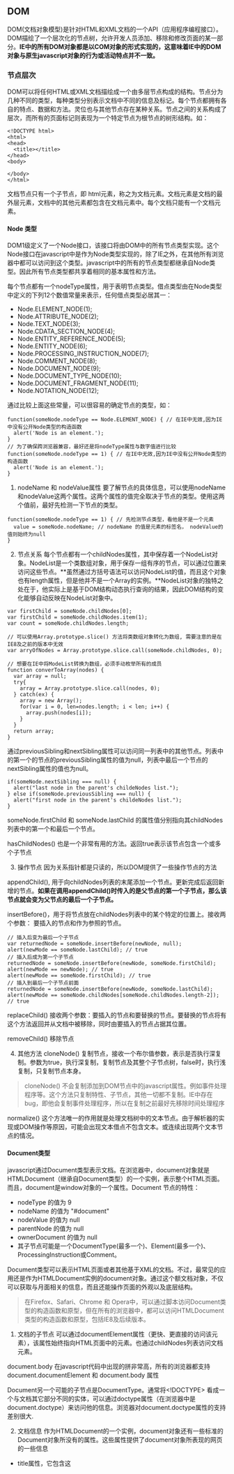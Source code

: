 ## DOM

DOM(文档对象模型)是针对HTML和XML文档的一个API（应用程序编程接口）。DOM描绘了一个层次化的节点树，允许开发人员添加、移除和修改页面的某一部分。**IE中的所有DOM对象都是以COM对象的形式实现的，这意味着IE中的DOM对象与原生javascript对象的行为或活动特点并不一致。**

### 节点层次

DOM可以将任何HTML或XML文档描绘成一个由多层节点构成的结构。节点分为几种不同的类型，每种类型分别表示文档中不同的信息及标记。每个节点都拥有各自的特点、数据和方法。灵位也与其他节点存在某种关系。节点之间的关系构成了层次，而所有的页面标记则表现为一个特定节点为根节点的树形结构。如：
```
<!DOCTYPE html>
<html>
<head>
  <title></title>
</head>
<body>

</body>
</html>
```
文档节点只有一个子节点，即 html元素，称之为文档元素。文档元素是文档的最外层元素，文档中的其他元素都包含在文档元素中。每个文档只能有一个文档元素。

#### Node 类型
DOM1级定义了一个Node接口，该接口将由DOM中的所有节点类型实现。这个Node接口在javascript中是作为Node类型实现的，除了IE之外，在其他所有浏览器中都可以访问到这个类型。javascript中的所有的节点类型都继承自Node类型。因此所有节点类型都共享着相同的基本属性和方法。

每个节点都有一个nodeType属性，用于表明节点类型。借点类型由在Node类型中定义的下列12个数值常量来表示，任何借点类型必居其一：
- Node.ELEMENT_NODE(1);
- Node.ATTRIBUTE_NODE(2);
- Node.TEXT_NODE(3);
- Node.CDATA_SECTION_NODE(4);
- Node.ENTITY_REFERENCE_NODE(5);
- Node.ENTITY_NODE(6);
- Node.PROCESSING_INSTRUCTION_NODE(7);
- Node.COMMENT_NODE(8);
- Node.DOCUMENT_NODE(9);
- Node.DOCUMENT_TYPE_NODE(10);
- Node.DOCUMENT_FRAGMENT_NODE(11);
- Node.NOTATION_NODE(12);

通过比较上面这些常量，可以很容易的确定节点的类型，如：
```
function(someNode.nodeType == Node.ELEMENT_NODE) { // 在IE中无效,因为IE中没有公开Node类型的构造函数
  alert('Node is an element.');
}
// 为了确保跨浏览器兼容，最好还是将nodeType属性与数字值进行比较
function(someNode.nodeType == 1) { // 在IE中无效,因为IE中没有公开Node类型的构造函数
  alert('Node is an element.');
}
```
1. nodeName 和 nodeValue属性
  要了解节点的具体信息，可以使用nodeName和nodeValue这两个属性。这两个属性的值完全取决于节点的类型。使用这两个值前，最好先检测一下节点的类型。
  ```
  function(someNode.nodeType == 1) { // 先检测节点类型，看他是不是一个元素
    value = someNode.nodeName; // nodeName 的值是元素的标签名， nodeValue的值则始终为null
  }
  ````
2. 节点关系
  每个节点都有一个childNodes属性，其中保存着一个NodeList对象。NodeList是一个类数组对象，用于保存一组有序的节点，可以通过位置来访问这些节点。**虽然通过方括号语法可以访问NodeList的值，而且这个对象也有length属性，但是他并不是一个Array的实例。**NodeList对象的独特之处在于，他实际上是基于DOM结构动态执行查询的结果，因此DOM结构的变化能够自动反映在NodeList对象中。

  ```
  var firstChild = someNode.childNodes[0];
  var firstChild = someNode.childNodes.item(1);
  var count = someNode.childNodes.length;

  // 可以使用Array.prototype.slice() 方法将类数组对象转化为数组, 需要注意的是在IE8及之前的版本中无效
  var arryOfNodes = Array.prototype.slice.call(someNode.childNodes, 0);  

  // 想要在IE中将ModeList转换为数组，必须手动枚举所有的成员
  function converToArray(nodes) {
    var array = null;
    try{
      array = Array.prototype.slice.call(nodes, 0);  
    } catch(ex) {
      array = new Array();
      for(var i = 0, len=nodes.length; i < len; i++) {
        array.push(nodes[i]);
      }
    }
    return array;
  }
  ```

  通过previousSibling和nextSibling属性可以访问同一列表中的其他节点。列表中的第一个的节点的previousSibling属性的值为null，列表中最后一个节点的nextSibling属性的值也为null。
  ```
  if(someNode.nextSibling === null) {
    alert("last node in the parent's childeNodes list.");
  } else if(someNode.previousSibling === null) {
    alert("first node in the parent's childeNodes list.");
  }
  ```
  someNode.firstChild 和 someNode.lastChild 的属性值分别指向其childNodes列表中的第一个和最后一个节点。

  hasChildNodes() 也是一个非常有用的方法。返回true表示该节点包含一个或多个子节点

3. 操作节点
  因为关系指针都是只读的，所以DOM提供了一些操作节点的方法

  appendChild(), 用于向childNodes列表的末尾添加一个节点。更新完成后返回新增的节点。**如果在调用appendChild()时传入的是父节点的第一个子节点，那么该节点就会变为父节点的最后一个子节点。**

  insertBefore()，用于将节点放在childNodes列表中的某个特定的位置上。接收两个参数： 要插入的节点和作为参照的节点。
  ```
  // 插入后变为最后一个子节点
  var returnedNode = someNode.insertBefore(newNode, null);
  alert(newMode == someNode.lastChild); // true
  // 插入后成为第一个子节点
  returnedNode = someNode.insertBefore(newNode, someNode.firstChild);
  alert(newMode == newNode); // true
  alert(newMode == someNode.firstChild); // true
  // 插入到最后一个子节点前面
  returnedNode = someNode.insertBefore(newNode, someNode.lastChild);
  alert(newMode == someNode.childNodes[someNode.childNodes.length-2]); // true
  ```

  replaceChild() 接收两个参数：要插入的节点和要替换的节点。要替换的节点将有这个方法返回并从文档中被移除，同时由要插入的节点占据其位置。

  removeChild() 移除节点

4. 其他方法
  cloneNode() 复制节点，接收一个布尔值参数，表示是否执行深复制。参数为true，执行深复制，复制节点及其整个子节点树，false时，执行浅复制，只复制节点本身。
  > cloneNode() 不会复制添加到DOM节点中的javascript属性。例如事件处理程序等。这个方法只复制特性、子节点，其他一切都不复制。IE中存在bug，即他会复制事件处理程序，所以在复制之前最好先移除时间处理程序

  normalize() 这个方法唯一的作用就是处理文档树中的文本节点。由于解析器的实现或DOM操作等原因，可能会出现文本借点不包含文本。或连续出现两个文本节点的情况。

#### Document类型
javascript通过Document类型表示文档。在浏览器中，document对象就是HTMLDocument（继承自Document类型）的一个实例，表示整个HTML页面。而且，document是window对象的一个属性。Document 节点的特性：
- nodeType 的值为 9
- nodeName 的值为 "#document"
- nodeValue 的值为 null
- parentNode 的值为 null
- ownerDocument 的值为 null
- 其子节点可能是一个DocumentType(最多一个)、Element(最多一个)、ProcessingInstruction或Comment。

Document类型可以表示HTML页面或者其他基于XML的文档。不过，最常见的应用还是作为HTMLDocument实例的document对象。通过这个额文档对象，不仅可以获取与月面相关的信息，而且还能操作页面的外观以及底层结构。

> 在Firefox、Safari、Chrome 和 Opera中，可以通过脚本访问Document类型的构造函数和原型，但在所有的浏览器中，都可以访问HTMLDocument类型的构造函数和原型，包括IE8及后续版本。

1. 文档的子节点
  可以通过documentElement属性（更快、更直接的访问该元素），该属性始终指向HTML页面中的<html>元素。也通过childNodes列表访问文档元素。

  document.body 在javascript代码中出现的拼非常高，所有的浏览器都支持document.documentElement 和 document.body 属性

  Document另一个可能的子节点是DocumentType。通常将<!DOCTYPE> 看成一个与文档其它部分不同的实体，可以通过doctype属性（在浏览器中是document.doctype）来访问他的信息。浏览器对document.doctype属性的支持差别很大.

2. 文档信息
  作为HTMLDocument的一个实例，document对象还有一些标准的Document对象所没有的属性。这些属性提供了document对象所表现的网页的一些信息
  - title属性，它包含这<title> 元素中的文本。通过这个属性可以取得当前页面的标题，也可以修改当前页面的标题，并反映在浏览器的标题中。
  - URL属性，它包含网页完整的URL，即地址栏中显示的URL
  - domain属性，它只包含页面的域名
  - referrer属性， 它保存着链接到当前页面的那个页面的URL。在没有来源页面的情况下，referrer属性中可能包含空字符串

  这些信息都存在于请求的HTTP头部，只不过通过这些属性让我们能够在javascript中访问它们而已。

3. 查找元素
  获取元素的错左可以使用document对象的几个方法来完成：
  - getElementById(), 接收一个参数：要获取元素的ID。区分大小写。
      ```
      <input type="text" name="myElement" value="text field" />
      <div id="myElement">a div</div>
      ```
      上面代码，在IE7中调用document.getElementById('myElement'), 返回input元素。其他所有浏览器中都返回div元素。为了避免IE中存在的这个问题，最好的办法就是不让表单字段的name特性和其他元素的ID相同.

  - getElementsByTagName(),接收一个参数: 要取得元素的标签名，返回的是包含零个或多个元素的NodeList。访问返回值的方法：
    ```
    var images = document.getElementsByTagName('img');
    alert(images.length); // 返回img元素的个数
    alert(images[0].src); // 返回第一个元素的src属性
    alert(images.item(0).src); // 返回第一个元素的src属性
    alert(images.namedItem('logo')); // 返回name属性为logo的元素
    ```

  - getElementsByName(), 这个方法只有HTMLDocument类型才有。返回带有给定name属性的所有元素。

4. 特殊集合
  除了属性和方法，document对象还有一些特殊的集合，这些集合都是HTMLDocument对象，为了访问文档常用的部分提供了快捷方式，包括：
  - document.anchors 包含文档中所有带name特性的 a 元素
  - document.applets 包含文档中所有带有 applet 元素，因为不再推荐使用 applet 元素，所以这个集合也不建议使用了
  - document.forms 包含文档中所有的 form 元素
  - document.images 包含文档中所有的 img 元素
  - document.links 包含文档中所有带href属性的 a 元素

5. DOM一致性检测
  document.implementation 属性用来检测浏览器实现了DOM的哪些部分。
  ```
  var hasXmlDom = document.implementation.hasFeature('XML', '1.0');
  ```

6. 文档写入
  将输出流写入到网页中的方法： write(), writeln(), open() 和 close()

#### Element 类型
Element类型用于表现XML或HTML元素。提供了对元素标签名、子节点及特性的访问。特征如下：
- nodeType 的值为 1
- nodeName 的值为元素的标签名
- nodeValue 的值为null
- parentNode 可能是Document 或 Element
- 其子节点可能是Element、Text、Comment、ProcessingInstruction、CDATASection或EntityReference

要访问元素的标签名，可以使用nodeName属性，或者使用tagName属性。在HTML中，标签名始终都已全部大写表示，而在XML（有事也包括XHTML）中，标签名则始终会与源码中的保持一致，如果不确定自己的脚本将会在HTML还是XML文件中执行，最好在比较之前将标签名转化为相同的大小写形式
```
if(element.tagName.toLowerCase() == "div") { 
  // todo ...
}
```

1. HTML 元素
  所有的HTMl元素都是有HTMLElement类型表示。不是直接通过这个类型，也是通过它的子类型来表示。HTMLElement类型直接继承自Element并添加了一些属性。如：
  - id 元素在文档中的唯一标识符
  - title 有关元素的附加说明信息，一般通过工具提示条显示出来
  - lang 元素内容的语言代码。很少使用
  - dir 语言的方向，值为“ltr（left-to-right，从左至右）” 或“rtl（right-to-left， 从右至左）” 也很少用
  - className 与元素的class特性单对应。即为元素指定的class类，没有将这个属性命名为class，是因为class是ECMAScript的保留字

  并不是所有的属性的修改都会在页面中直观的表现出来，如id或lang

2. 取得特性
  每个元素都有一个或多个特性，这些特性的用途是给出相应元素或其他美容的附加信息。操作特性的DOM方法有三个，分别是getAttribute(), setAttribute
  () 和 reomveAttribute()。这三个方法可以针对任何特性使用，包括哪些一HTMLElement类型属性的形式定义的特性。
  ```
  var div = document.getElementById("myDiv");
  alert(div.getAttribute('id')); // myDiv
  alert(div.getAttribute('class'));
  alert(div.getAttribute('title'));
  alert(div.getAttribute('lang'));
  alert(div.getAttribute('dir'));

  // 自定义属性
  <div id="myDiv" data-test="test"></div>   // HTML5规范，自定义特性应该加上data- 前缀

  var myAttr = div.getAttribute('data-test'); // test
  ```
  两个特殊属性：
  - style
  - onclick

3. 设置特性
  setAttribute() 接收两个参数：要设置的特性名和值。 如果属性已经存在替换原有属性，如果不纯在创建该属性并设置值。通过setAttribute()方法即可以操作HTML特性，也可以操作自定义特性，通过这个方法设置的特性名会被统一转化为小写形式。即ID转化为id

  removeAttribute() 删除元素特性,IE6 及更早版本不支持。

4. attributes 属性
  ELement类型是使用attributes属性的唯一一个DOM节点类型。attributes属性中包含一个NamedNodeMap。与NodeList类似。也是一个动态的集合。元素的每一个特性都有一个Attr节点表示。每个节点都保存在NamedNodeMap
  对象中。 NamedNodeMap对象拥有的方法：
  - getNamedItem(name) 返回nodeName属性等于name的节点
  - removeNamedItem(name) 从列表中移除nodeName属性等于name的节点
  - setName的Item(node) 向列表中添加节点，以节点的nodeName属性为索引
  - item(pos) 返回位于数字pos位置处的节点

  ```
  // 取得元素的id特性
  var id = element.attributes.getNamedItem('id').nodeValue;
  var id = element.attributes['id'].nodeValue;
  ```

5. 创建元素
  使用document.createElement() 方法可以创建新元素。接收一个参数： 要创建的元素的标签名。 在HTML文档中不区分大小写，而在XML(包含XHTML)文档中，则是区分大小写的。
  ```
  var div = document.createElement('div');
  div.id = 'newDiv';
  div.className = 'box';
  document.body.appendChild(div); // 把新创建的元素添加到文档的<body>元素中
  ```

6. 元素的子节点
  元素可以有任意数目的子节点和后代节点，因为元素可以是其他元素的子节点。元素的childNodes属性中包含了他的所有的子节点，这些子节点有可能是元素、文本节点、注释或处理指令。不同浏览器在看待这些节点方面存在显著的不同。
  ```
  <ui id="myList">
    <li>item 1</li>
    <li>item 2</li>
    <li>item 3</li>
  </ul>
  ```
  如果是IE来解析这些代码，那么ul 元素会有3个li子节点。但是如果是其他浏览器中，ul元素都会有7个元素，包括3个li元素和4个文本节点（表示li元素之间的空白符）,如果按下面写法讲元素间的空白符删除，那么所有浏览器返回相同数目的子节点。
  ```
  <ui id="myList"><li>item 1</li><li>item 2</li><li>item 3</li></ul>
  ```

#### Text 类型
文本节点由Text类型表示。它包含的是可以照字面解释的纯文本内容，纯文本可以使包含转义后的HTML字符，但不能包含HTML代码。特征如下：
- nodeType 的值为 3
- nodeName 的值为 "#text"
- nodeValue 的值为该节点所包含的文本
- parentNode 是一个Element
- 不支持子节点

可以通过nodeValue属性或data属性访问Text节点中包含的文本。这两个属性中包含的值相同。
操作节点中文本的方法：
- appendData(text) 将text添加到节点的末尾
- deleteData(offset, count) 从offset指定的未知开始删除count个字符
- insertData(offset, text) 在offset指定的位置插入text
- replaceData(offset, count, text) 用text替换从offset指定的位置开始到offset + count 为止处的文本
- splitText(offset) 从offset指定的位置将当前文本节点分成两个文本节点
- substringData(offset, count) 提取从offset指定的位置开始到offset+count位置处的字符串

1. 创建文本节点
  使用document.createTextNode() 接收一个参数： 要插入节点中的文本。
  ```
  var element = document.createElement('div');
  element.className = 'message';
  var textNode = document.createTextElement('hello world');
  element.appendChild(textNode);
  document.body.appendChild(element);
  ```
2. 规范化文本节点
  normalize() 将两个相邻文本节点合并
  ```
  var element = document.createElement('div');
  element.className = 'message';

  var textNode = document.createTextNode('hello world!');
  element.appendChild(textNode);

  var anotherTextNode = document.createTextNode('test!');
  element.appendChild(anotherTextNode);

  document.body.appendChild(element);

  alert(element.childNodes.length); // 2

  element.normalize();

  alert(element.childNodes.length); // 1

  alert(element.firstChild.nodeValue); // hellow world!test!
  ```

3. 分割文本节点
  splitText() 这个方法会将一个文本节点分成两个文本节点。
  ```
  var element = document.createElement('div');
  element.className = 'message';

  var textNode = document.createTextNode('hello world!');
  element.appendChild(textNode);

  document.body.appendChild(element);

  var newNode = element.firstChild.splitText(5);
  alert(element.firstChild.nodeValue); // hello
  alert(newNode.nodeValue); // world
  alert(element.childNodes.length); // 2
  ```

#### Comment 类型
注释在DOM中是通过Comment类型来表示的。特点：
- nodeType 的值为 8
- nodeName 的值为 "#comment"
- nodeValue 的值为注释的内容
- parentNode 可能是Document 或 Element
- 不支持子节点

Comment类型 和 Text类型 继承自相同的基类。因此他拥有除了splitText()之外的所有字符串操作方法。
```
<div id="myDiv"><!-- a comment --></div>

var div = document.getElementById('myDiv');
var comment = div.firstChild;
alert(comment.data); // a comment

var comment = document.createComment('a comment');
```

#### CDATASection 类型
只针对基于XML的文档，表示CDATA区域。继承自Text类型。特征：
- nodeType 的值为 4
- nodeName 的值为 "#cdata-section"
- nodeValue 的值为CDATA区域中的内容
- parentNode 可能是Document 或 Element
- 不支持子节点

#### DocumentType 类型
在web浏览器中并不常见，仅有Firefox、Safari 和 Opera支持它。 特征：
- nodeType 的值为 10
- nodeName 的值为 doctype的名称
- nodeValue 的值为 null
- parentNode 是Document
- 不支持子节点

#### DocumentFragment 类型
在所有的节点类型中，只有DocumentFragment在文档中没有对应的标记。特征：
- nodeType 的值为 11
- nodeName 的值为 "#document-fragment"
- nodeValue 的值为 null
- parentNode 的值为 null
- 子节点可以是Element, ProcessingInstruction、Comment、Text、CDATASection或EntityReference。

虽然不能把文档片段直接添加到文档中，但是可以将它作为一个仓库来使用，可以在里面保存将来可能会添加到文档中的节点。
```
var fragment = document.createDocumentFragment();
var ul = document.getElementById('myList');
var li = null;
for(var i = 0; i < 3; i++) {
  li = document.createElement('li');
  li.appendChild(document.createTextNode('item ' + i));
  fragment.append(li);
}
ul.appendChild(fragment);
```

#### Attr 类型
元素的特性在DOM中以Attr类型来表示。在所有的浏览器中（包括IE8），都可以访问Attr类型的构造函数和原型。从技术角度讲，特性就是存在于元素的attributes属性中的节点。 特性：
- nodeType 的值为 2
- nodeName 的值是特性的名称
- nodeValue 的值是特性的值
- parentNode null
- 在HTML中不支持子节点
- 在XML中子节点可以使Text或EntityReference

```
var attr = document.createAttribute('align');
attr.value = 'left';
element.setAttributes(attr);
alert(element.attributes['align'].value); // left
alert(element.getAttributeNode('align').value); // left
alert(element.getAttribute('align')); // left
```

### DOM 操作技术

#### 动态脚本
使用script元素可以向页面插入javascript代码，一种是通过src属性包含外部文件，另一种是用这个元素本身来包含代码。动态脚本，指的是在页面加载是不存在，但将来的某一时刻通过修改DOM动态添加的脚本。两种创建动态脚本的方式：一，插入外部文件 二，插入javascript代码。

#### 动态样式
能够把CSS样式包含到HTML页面中的元素有两个: link 用于包含来自外部的文件，style 用于指定嵌入的样式。与动态脚本类似，所谓动态样式是指在页面刚加载时不存在的样式，动态样式是在页面加载完成后添加到页面中的。

使用DOM代码创建link
```
function loadStyles(url) {
  var link = document.createElement('link');
  link.rel = 'stylesheet';
  link.type = 'text/css';
  link.href = url;
  var head = document.getElementsByTageName('head')[0];
  head.appendChild(link); // 必须将link 添加到head中而不是body中
}
loadStyles('style.css');
```

#### 操作表格
table 元素是html 中最复杂的结构之一。要想创建表格，一般都必须设计表示表格行、单元格、表头等方面的标签。
为了方便创建表格，HTML DOM 还为table、tbody、tr 元素添加了很多属性和方法。

**Table 对象集合**

集合 | 描述
---------|----------
cells[] | 返回包含表格中所有单元格的一个数组。
rows[] | 返回包含表格中所有行的一个数组。
tBodies[] | 返回包含表格中所有 tbody 的一个数组。

**Table 对象属性**

属性 | 描述
---------|----------
align | 表在文档中的水平对齐方式。（已废弃）
bgColor | 表的背景颜色。（已废弃）
border | 设置或返回表格边框的宽度。
caption | 对表格的 caption 元素的引用。
cellPadding | 设置或返回单元格内容和单元格边框之间的空白量。
cellSpacing | 设置或返回在表格中的单元格之间的空白量。
frame | 设置或返回表格的外部边框。
id | 设置或返回表格的 id。
rules | 设置或返回表格的内部边框（行线）。
summary | 设置或返回对表格的描述（概述）。
tFoot | 返回表格的 TFoot 对象。如果不存在该元素，则为 null。
tHead | 返回表格的 THead 对象。如果不存在该元素，则为 null。
width | 设置或返回表格的宽度。

**标准属性**

属性 | 描述
---------|----------
className | 设置或返回元素的 class 属性。
dir | 设置或返回文本的方向。
lang | 设置或返回元素的语言代码。
title | 设置或返回元素的 title 属性。

**Table 对象方法**

方法 | 描述
---------|----------
createCaption() | 为表格创建一个 caption 元素。
createTFoot() | 在表格中创建一个空的 tFoot 元素。
createTHead() | 在表格中创建一个空的 tHead 元素。
deleteCaption() | 从表格删除 caption 元素以及其内容。
deleteRow() | 从表格删除一行。
deleteTFoot() | 从表格删除 tFoot 元素及其内容。
deleteTHead() | 从表格删除 tHead 元素及其内容。
insertRow() | 在表格中插入一个新行。

#### 使用 NodeList
理解 NodeList 以及 NamedNodeMap 和 HTMLCollection 是从整体上透彻理解DOM的关键所在。这三个集合都是动态的，换句话说，每当文档结构发生变化时。他们都会得到更新，因此，他们始终都会保存这最新、最准确的信息。从本质上说，所有的NodeList对象都是在访问DOM文档时实时运行的查询。例如下面代码会导致死循环：
```
var divs = document.getElementsByTagName('div');
var i, div;
for(i = 0; i < divs.length; i++) {
  div = document.createElement('div');
  document.body.appendChild(div);
}
```

### 总结
DOM 是语言中立的API，用于访问和操作HTML和CML文档。DOM1记讲HTML和CML文档信箱的看作一个层次化的节点数。可以使用javascript来操作这个节点树，从而改进底层文档的外观和结构。

DOM有各种节点构成，总结如下：
- 最基本的节点类型是Node，用于抽象的表示文档中一个独立的额部分。所有其他类型都继承自Node
- Document 类型表示整个文档，是一组分层节点的根节点。在javascript中，document对象是Document的一个实例对象。使用document对象，有很多种方式可以查询和获取节点
- Element节点表示文档中的所有HTML和XML元素，可以用来操作这些元素的内容和特性
- 另外还有一些节点类型，分别表示文本内容、注释、文档类型、CDATA区域 和 文档片段。

访问DOM的操作在很多情况下都很直观，不过在处理script和style元素是还是存在一些复杂性。由于这两个元素分别包含脚本和样式信息。因此浏览器通常会将它们与其他元素区别对待。

理解DOM的关键就是理解DOM对性能的影响。DOM操作往往是javascript程序中开销最大的部分，而因访问NodeList导致的问题最多。NodeList对象都是通天的，这就意味着每次访问NodeList对象。都会运行一次查询，因此最好的办法就是尽量减少DOM操作。